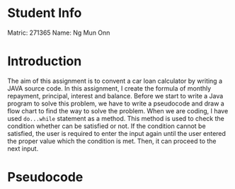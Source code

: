 # Student Info
Matric: 271365
Name: Ng Mun Onn

# Introduction
The aim of this assignment is to convent a car loan calculator by writing a JAVA source code. In this assignment, I create the formula of monthly repayment, principal, interest and balance. Before we start to write a Java program to solve this problem, we have to write a pseudocode and draw a flow chart to find the way to solve the problem. When we are coding, I have used `do...while` statement as a method. This method is used to check the condition whether can be satisfied or not. If the condition cannot be satisfied, the user is required to enter the input again until the user entered the proper value which the condition is met. Then, it can proceed to the next input.

# Pseudocode
